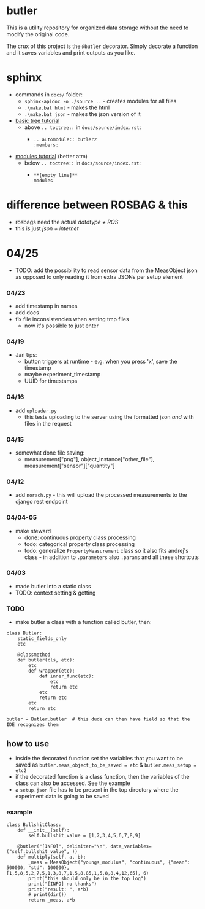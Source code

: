 # butler
This is a utility repository for organized data storage without the need to modify the original code.

The crux of this project is the `@butler` decorator. Simply decorate a function and it saves variables and print outputs as you like.

# sphinx
- commands in `docs/` folder:
  - `sphinx-apidoc -o ./source ..` - creates modules for all files
  - `.\make.bat html` - makes the html
  - `.\make.bat json` - makes the json version of it
- [basic tree tutorial](https://eikonomega.medium.com/getting-started-with-sphinx-autodoc-part-1-2cebbbca5365)
  - above `.. toctree::` in `docs/source/index.rst`:
    - ```
      .. automodule:: butler2
      :members:
      ```
- [modules tutorial](https://www.youtube.com/watch?v=b4iFyrLQQh4) (better atm)
  - below `.. toctree::` in `docs/source/index.rst`:
    - ```
      **[empty line]**
      modules
      ```

# difference between ROSBAG & this
- rosbags need the actual *datatype + ROS*
- this is just *json + internet*

# 04/25
- TODO: add the possibility to read sensor data from the MeasObject json as opposed to only reading it from extra JSONs per setup element

### 04/23
- add timestamp in names
- add docs
- fix file inconsistencies when setting tmp files
  - now it's possible to just enter

### 04/19
- Jan tips:
  - button triggers at runtime - e.g. when you press 'x', save the timestamp
  - maybe experiment_timestamp
  - UUID for timestamps

### 04/16
- add `uploader.py`
  - this tests uploading to the server using the formatted json *and* with files in the request

### 04/15
- somewhat done file saving:
  - measurement["png"], object\_instance["other\_file"], measurement["sensor"]["quantity"] 

### 04/12
- add `norach.py` - this will upload the processed measurements to the django rest endpoint

### 04/04-05
- make steward
  - done: continuous property class processing
  - todo: categorical property class processing
  - todo: generalize `PropertyMeasurement` class so it also fits andrej's class - in addition to `.parameters` also `.params` and all these shortcuts

### 04/03
- made butler into a static class
- TODO: context setting & getting

### TODO
- make butler a class with a function called butler, then:
```
class Butler:
    static_fields_only
    etc
    
    @classmethod
    def butler(cls, etc):
        etc
        def wrapper(etc):
            def inner_func(etc):
                etc
                return etc
            etc
            return etc
        etc
        return etc

butler = Butler.butler  # this dude can then have field so that the IDE recognizes them
```

## how to use
- inside the decorated function set the variables that you want to be saved as `butler.meas_object_to_be_saved = etc` & `butler.meas_setup = etc2`
- if the decorated function is a class function, then the variables of the class can also be accessed. See the example
- a `setup.json` file has to be present in the top directory where the experiment data is going to be saved


### example
```
class BullshitClass:
    def __init__(self):
        self.bullshit_value = [1,2,3,4,5,6,7,8,9]

    @butler("[INFO]", delimiter="\n", data_variables=("self.bullshit_value", ))
    def multiply(self, a, b):
        _meas = MeasObject("youngs_modulus", "continuous", {"mean": 500000, "std": 100000}, [1,5,8,5,2,7,5,1,3,8,7,1,5,8,85,1,5,8,8,4,12,65], 6)
        print("this should only be in the top log")
        print("[INFO] no thanks")
        print("result: ", a*b)
        # print(dir())
        return _meas, a*b

```

